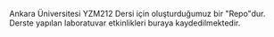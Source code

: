 Ankara Üniversitesi YZM212 Dersi için oluşturduğumuz bir "Repo"dur. Derste yapılan laboratuvar etkinlikleri buraya kaydedilmektedir.
